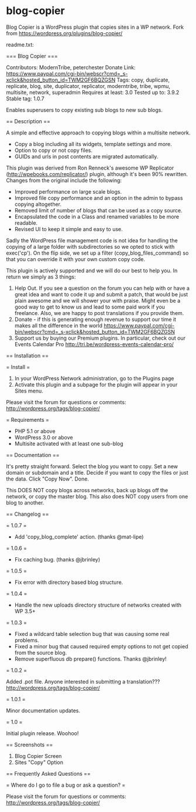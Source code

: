 # blog-copier

Blog Copier is a WordPress plugin that copies sites in a WP network. Fork from https://wordpress.org/plugins/blog-copier/

readme.txt:

=== Blog Copier ===

Contributors: ModernTribe, peterchester
Donate Link: https://www.paypal.com/cgi-bin/webscr?cmd=_s-xclick&hosted_button_id=TWM2GF6BQZGSN
Tags: copy, duplicate, replicate, blog, site, duplicator, replicator, moderntribe, tribe, wpmu, multisite, network, superadmin
Requires at least: 3.0
Tested up to: 3.9.2
Stable tag: 1.0.7

Enables superusers to copy existing sub blogs to new sub blogs.

== Description ==

A simple and effective approach to copying blogs within a multisite network.

* Copy a blog including all its widgets, template settings and more.
* Option to copy or not copy files.
* GUIDs and urls in post contents are migrated automatically.

This plugin was derived from Ron Renneck's awesome WP Replicator (http://wpebooks.com/replicator/) plugin, although it's been 90% rewritten. Changes from the original include the following:

* Improved performance on large scale blogs.
* Improved file copy performance and an option in the admin to bypass copying altogether.
* Removed limit of number of blogs that can be used as a copy source.
* Encapsulated the code in a Class and renamed variables to be more readable.
* Revised UI to keep it simple and easy to use.

Sadly the WordPress file management code is not idea for handling the copying of a large folder with subdirectories so we opted to stick with exec('cp'). On the flip side, we set up a filter (copy_blog_files_command) so that you can override it with your own custom copy code.

This plugin is actively supported and we will do our best to help you. In return we simply as 3 things:

1. Help Out. If you see a question on the forum you can help with or have a great idea and want to code it up and submit a patch, that would be just plain awesome and we will shower your with praise. Might even be a good way to get to know us and lead to some paid work if you freelance.  Also, we are happy to post translations if you provide them.
1. Donate - if this is generating enough revenue to support our time it makes all the difference in the world
https://www.paypal.com/cgi-bin/webscr?cmd=_s-xclick&hosted_button_id=TWM2GF6BQZGSN
1. Support us by buying our Premium plugins. In particular, check out our Events Calendar Pro http://tri.be/wordpress-events-calendar-pro/

== Installation ==

= Install =

1. In your WordPress Network administration, go to the Plugins page
1. Activate this plugin and a subpage for the plugin will appear
   in your Sites menu.

Please visit the forum for questions or comments: http://wordpress.org/tags/blog-copier/

= Requirements =

* PHP 5.1 or above
* WordPress 3.0 or above
* Multisite activated with at least one sub-blog

== Documentation ==

It's pretty straight forward. Select the blog you want to copy. Set a new domain or subdomain and a title. Decide if you want to copy the files or just the data. Click "Copy Now". Done.

This DOES NOT copy blogs across networks, back up blogs off the network, or copy the master blog. This also does NOT copy users from one blog to another.

== Changelog ==

= 1.0.7 =

* Add 'copy_blog_complete' action. (thanks @mat-lipe)

= 1.0.6 =

* Fix caching bug. (thanks @jbrinley)

= 1.0.5 =

* Fix error with directory based blog structure.

= 1.0.4 =

* Handle the new uploads directory structure of networks created with WP 3.5+

= 1.0.3 =

* Fixed a wildcard table selection bug that was causing some real problems.
* Fixed a minor bug that caused required empty options to not get copied from the source blog.
* Remove superfluous db prepare() functions.
Thanks @jbrinley!

= 1.0.2 =

Added .pot file. Anyone interested in submitting a translation??? http://wordpress.org/tags/blog-copier/

= 1.0.1 =

Minor documentation updates.

= 1.0 =

Initial plugin release. Woohoo!

== Screenshots ==

1. Blog Copier Screen
1. Sites "Copy" Option

== Frequently Asked Questions ==

= Where do I go to file a bug or ask a question? =

Please visit the forum for questions or comments: http://wordpress.org/tags/blog-copier/

